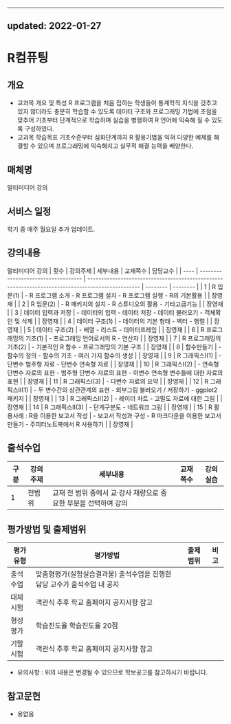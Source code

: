 ---------------
updated: 2022-01-27
---------------

# R컴퓨팅
## 개요
 - 교과목 개요 및 특성
    R 프로그램을 처음 접하는 학생들이 통계학적 지식을 갖추고 있지 않더라도 충분히 학습할 수 있도록 데이터 구조와 프로그래밍 기법에 초점을 맞추어 기초부터 단계적으로 학습하며 실습을 병행하여 R 언어에 익숙해 질 수 있도록 구성하였다.
- 교과목 학습목표
    기초수준부터 심화단계까지 R 활용기법을 익혀 다양한 예제를 해결할 수 있으며 프로그래밍에 익숙해지고 실무적 해결 능력을 배양한다.

## 매체명
멀티미디어 강의

## 서비스 일정
학기 중 매주 월요일 추가 업데이트.

## 강의내용
멀티미디어 강의
| 횟수 | 강의주제                            | 세부내용                                                                                          | 교재쪽수 | 담당교수 |
| ---- | ----------------------------------- | ------------------------------------------------------------------------------------------------- | -------- | -------- |
| 1    | R 입문(1)                           | - R 프로그램 소개 - R 프로그램 설치 - R 프로그램 실행 - R의 기본활용                              |          | 장영재   |
| 2    | R 입문(2)                           | - R 패키지의 설치 - R 스튜디오의 활용 - 기타고급기능                                              |          | 장영재   |
| 3    | 데이터 입력과 저장                  | - 데이터의 입력 - 데이터 저장 - 데이터 불러오기 - 객체확인 및 삭제                                |          | 장영재   |
| 4    | 데이터 구조(1)                      | - 데이터의 기본 형태 - 벡터 - 행렬                                                                |          | 장영재   |
| 5    | 데이터 구조(2)                      | - 배열 - 리스트 - 데이터프레임                                                                    |          | 장영재   |
| 6    | R 프로그래밍의 기초(1)              | - 프로그래밍 언어로서의 R - 연산자                                                                |          | 장영재   |
| 7    | R 프로그래밍의 기초(2)              | - 기본적인 R 함수 - 프로그래밍의 기본 구조                                                        |          | 장영재   |
| 8    | 함수만들기                          | - 함수의 정의 - 함수의 기초 - 여러 가지 함수의 생성                                               |          | 장영재   |
| 9    | R 그래픽스I(1)                      | - 단변수 범주형 자료 - 단변수 연속형 자료                                                         |          | 장영재   |
| 10   | R 그래픽스I(2)                      | - 연속형 단변수 자료의 표현 - 범주형 단변수 자료의 표현 - 이변수 연속형 변수들에 대한 자료의 표현 |          | 장영재   |
| 11   | R 그래픽스I(3)                      | - 다변수 자료의 요약                                                                              |          | 장영재   |
| 12   | R 그래픽스II(1)                     | - 두 변수간의 상관관계의 표현 - 외부그림 불러오기 / 저장하기 - ggplot2 패키지                     |          | 장영재   |
| 13   | R 그래픽스II(2)                     | - 레이더 차트 - 고밀도 자료에 대한 그림                                                           |          | 장영재   |
| 14   | R 그래픽스II(3)                     | - 단계구분도 - 네트워크 그림                                                                      |          | 장영재   |
| 15   | R 활용사례 : R을 이용한 보고서 작성 | - 보고서 작성과 구성 - R 마크다운을 이용한 보고서 만들기 - 주피터노트북에서 R 사용하기            |          | 장영재   |

## 출석수업
| 구분 | 강의주제 | 세부내용                                                         | 교재쪽수 | 강의실습 |
| ---- | -------- | ---------------------------------------------------------------- | -------- | -------- |
| 1    | 전범위   | 교재 전 범위 중에서 교·강사 재량으로 중요한 부분을 선택하여 강의 |          |          |

## 평가방법 및 출제범위
| 평가유형 | 평가방법                                                                   | 출제범위 | 비고 |
| -------- | -------------------------------------------------------------------------- | -------- | ---- |
| 출석수업 | 맞춤형평가(실험실습결과물) 	출석수업을 진행한 담당 교수가 출석수업 내 공지 |          |      |
| 대체시험 | 객관식	추후 학교 홈페이지 공지사항 참고                                    |          |      |
| 형성평가 | 학습진도율	학습진도율 20점                                                 |          |      |
| 기말시험 | 객관식 	추후 학교 홈페이지 공지사항 참고                                   |          |      |

* 유의사항 : 위의 내용은 변경될 수 있으므로 학보공고를 참고하시기 바랍니다.

## 참고문헌
- 용없음